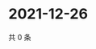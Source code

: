 # 2021-12-26

共 0 条

<!-- BEGIN WEIBO -->
<!-- 最后更新时间 Sun Dec 26 2021 22:13:22 GMT+0800 (China Standard Time) -->

<!-- END WEIBO -->
